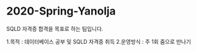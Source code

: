 # 2020-Spring-Yanolja
SQLD 자격증 합격을 목표로 하는 팀입니다.

1.목적 : 데이터베이스 공부 및 SQLD 자격증 취득
2.운영방식 :  주 1회 줌으로 만나기

